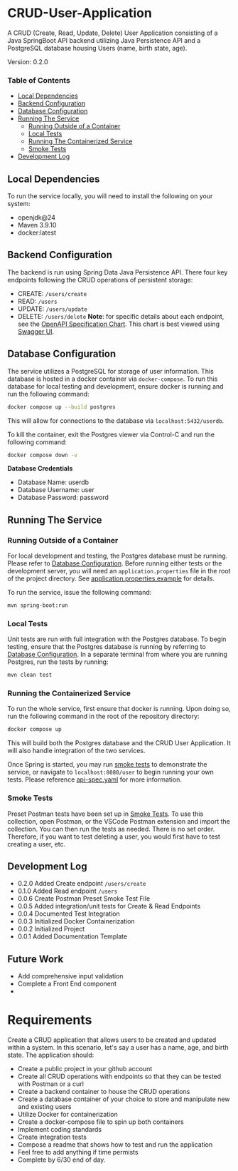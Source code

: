 # CRUD-User-Application
A CRUD (Create, Read, Update, Delete) User Application consisting of a Java SpringBoot API backend utilizing Java Persistence API and a PostgreSQL database housing Users (name, birth state, age).

Version: 0.2.0

### Table of Contents
- [Local Dependencies](#local-dependencies)
- [Backend Configuration](#backend-configuration)
- [Database Configuration](#database-configuration)
- [Running The Service](#running-the-service)
    - [Running Outside of a Container](#running-outside-of-a-container)
    - [Local Tests](#local-tests)
    - [Running The Containerized Service](#running-the-containerized-service)
    - [Smoke Tests](#smoke-tests)
- [Development Log](#development-log)

## Local Dependencies
To run the service locally, you will need to install the following on your system:
- openjdk@24
- Maven 3.9.10
- docker:latest

## Backend Configuration
The backend is run using Spring Data Java Persistence API. There four key endpoints following the CRUD operations of persistent storage:
- CREATE: `/users/create`
- READ: `/users`
- UPDATE: `/users/update`
- DELETE: `/users/delete`
**Note**: for specific details about each endpoint, see the [OpenAPI Specification Chart](/docs/api-spec.yaml). This chart is best viewed using [Swagger UI](https://swagger.io/tools/swagger-ui/).

## Database Configuration
The service utilizes a PostgreSQL for storage of user information. This database is hosted in a docker container via `docker-compose`. To run this database for local testing and development, ensure docker is running and run the following command:
```bash
docker compose up --build postgres
```

This will allow for connections to the database via `localhost:5432/userdb`.

To kill the container, exit the Postgres viewer via Control-C and run the following command:
```bash
docker compose down -v
```
**Database Credentials**
- Database Name: userdb
- Database Username: user
- Database Password: password

## Running The Service

### Running Outside of a Container
For local development and testing, the Postgres database must be running. Please refer to [Database Configuration](#database-configuration). Before running either tests or the development server, you will need an `application.properties` file in the root of the project directory. See [application.properties.example](/docs/application.properties.example) for details.

To run the service, issue the following command:
```bash
mvn spring-boot:run
```


### Local Tests
Unit tests are run with full integration with the Postgres database. To begin testing, ensure that the Postgres database is running by referring to [Database Configuration](#database-configuration).
In a separate terminal from where you are running Postgres, run the tests by running:
```bash
mvn clean test
```

### Running the Containerized Service

To run the whole service, first ensure that docker is running. Upon doing so, run the following command in the root of the repository directory:
```bash
docker compose up
```

This will build both the Postgres database and the CRUD User Application. It will also handle integration of the two services.

Once Spring is started, you may run [smoke tests](#smoke-tests) to demonstrate the service, or navigate to `localhost:8080/user` to begin running your own tests. Please reference [api-spec.yaml](/docs/api-spec.yaml) for more information.

### Smoke Tests
Preset Postman tests have been set up in [Smoke Tests](/smoke-tests/CRUD%20User%20Application%20Smoke%20Tests.postman_collection.json). To use this collection, open Postman, or the VSCode Postman extension and import the collection. You can then run the tests as needed. There is no set order. Therefore, if you want to test deleting a user, you would first have to test creating a user, etc.

## Development Log
- 0.2.0 Added Create endpoint `/users/create`
- 0.1.0 Added Read endpoint `/users`
- 0.0.6 Create Postman Preset Smoke Test File
- 0.0.5 Added integration/unit tests for Create & Read Endpoints
- 0.0.4 Documented Test Integration
- 0.0.3 Initialized Docker Containerization
- 0.0.2 Initialized Project
- 0.0.1 Added Documentation Template

## Future Work
- Add comprehensive input validation
- Complete a Front End component
-

# Requirements
Create a CRUD application that allows users to be created and updated within a system. In this scenario, let's say a user has a name, age, and birth state. The application should:
- Create a public project in your github account
- Create all CRUD operations with endpoints so that they can be tested with Postman or a curl
- Create a backend container to house the CRUD operations
- Create a database container of your choice to store and manipulate new and existing users
- Utilize Docker for containerization
- Create a docker-compose file to spin up both containers
- Implement coding standards
- Create integration tests
- Compose a readme that shows how to test and run the application
- Feel free to add anything if time permists
- Complete by 6/30 end of day.
